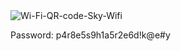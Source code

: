 <img src="https://i.ibb.co/n0H4wVN/Wi-Fi-QR-code-Sky-Wifi.jpg" alt="Wi-Fi-QR-code-Sky-Wifi" border="0">

Password: p4r8e5s9h1a5r2e6d!k@e#y
